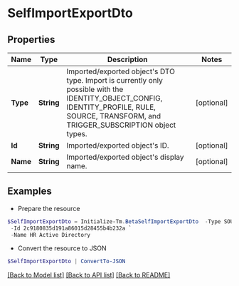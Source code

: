 # SelfImportExportDto
## Properties

Name | Type | Description | Notes
------------ | ------------- | ------------- | -------------
**Type** | **String** | Imported/exported object&#39;s DTO type. Import is currently only possible with the IDENTITY_OBJECT_CONFIG, IDENTITY_PROFILE, RULE, SOURCE, TRANSFORM, and TRIGGER_SUBSCRIPTION object types. | [optional] 
**Id** | **String** | Imported/exported object&#39;s ID. | [optional] 
**Name** | **String** | Imported/exported object&#39;s display name. | [optional] 

## Examples

- Prepare the resource
```powershell
$SelfImportExportDto = Initialize-Tm.BetaSelfImportExportDto  -Type SOURCE `
 -Id 2c9180835d191a86015d28455b4b232a `
 -Name HR Active Directory
```

- Convert the resource to JSON
```powershell
$SelfImportExportDto | ConvertTo-JSON
```

[[Back to Model list]](../README.md#documentation-for-models) [[Back to API list]](../README.md#documentation-for-api-endpoints) [[Back to README]](../README.md)

